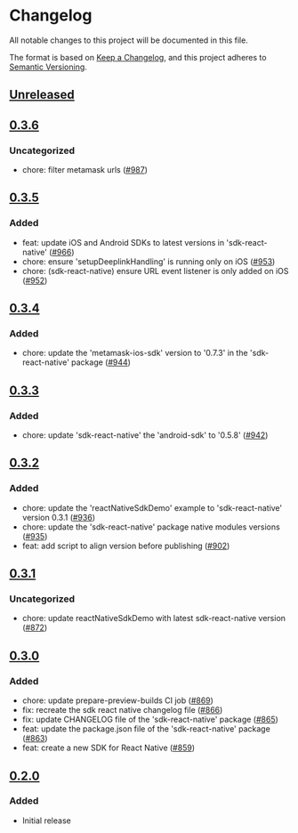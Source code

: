 # Changelog
All notable changes to this project will be documented in this file.

The format is based on [Keep a Changelog](https://keepachangelog.com/en/1.0.0/),
and this project adheres to [Semantic Versioning](https://semver.org/spec/v2.0.0.html).

## [Unreleased]

## [0.3.6]
### Uncategorized
- chore: filter metamask urls ([#987](https://github.com/MetaMask/metamask-sdk/pull/987))

## [0.3.5]
### Added
- feat: update iOS and Android SDKs to latest versions in 'sdk-react-native' ([#966](https://github.com/MetaMask/metamask-sdk/pull/966))
- chore: ensure 'setupDeeplinkHandling' is running only on iOS ([#953](https://github.com/MetaMask/metamask-sdk/pull/953))
- chore: (sdk-react-native) ensure URL event listener is only added on iOS  ([#952](https://github.com/MetaMask/metamask-sdk/pull/952))

## [0.3.4]
### Added
- chore: update the 'metamask-ios-sdk' version to '0.7.3' in the 'sdk-react-native' package ([#944](https://github.com/MetaMask/metamask-sdk/pull/944))

## [0.3.3]
### Added
- chore: update 'sdk-react-native' the 'android-sdk' to '0.5.8' ([#942](https://github.com/MetaMask/metamask-sdk/pull/942))

## [0.3.2]
### Added
- chore: update the 'reactNativeSdkDemo' example to 'sdk-react-native' version 0.3.1 ([#936](https://github.com/MetaMask/metamask-sdk/pull/936))
- chore: update the 'sdk-react-native' package native modules versions ([#935](https://github.com/MetaMask/metamask-sdk/pull/935))
- feat: add script to align version before publishing ([#902](https://github.com/MetaMask/metamask-sdk/pull/902))

## [0.3.1]
### Uncategorized
- chore: update reactNativeSdkDemo with latest sdk-react-native version ([#872](https://github.com/MetaMask/metamask-sdk.git/pull/872))

## [0.3.0]
### Added
- chore: update prepare-preview-builds CI job ([#869](https://github.com/MetaMask/metamask-sdk/pull/869))
- fix: recreate the sdk react native changelog file ([#866](https://github.com/MetaMask/metamask-sdk/pull/866))
- fix: update  CHANGELOG file of the 'sdk-react-native' package ([#865](https://github.com/MetaMask/metamask-sdk/pull/865))
- feat: update the package.json file of the 'sdk-react-native' package ([#863](https://github.com/MetaMask/metamask-sdk/pull/863))
- feat: create a new SDK for React Native ([#859](https://github.com/MetaMask/metamask-sdk/pull/859))

## [0.2.0]
### Added
- Initial release

[Unreleased]: https://github.com/MetaMask/metamask-sdk/compare/@metamask/sdk-react-native@0.3.6...HEAD
[0.3.6]: https://github.com/MetaMask/metamask-sdk/compare/@metamask/sdk-react-native@0.3.5...@metamask/sdk-react-native@0.3.6
[0.3.5]: https://github.com/MetaMask/metamask-sdk/compare/@metamask/sdk-react-native@0.3.4...@metamask/sdk-react-native@0.3.5
[0.3.4]: https://github.com/MetaMask/metamask-sdk/compare/@metamask/sdk-react-native@0.3.3...@metamask/sdk-react-native@0.3.4
[0.3.3]: https://github.com/MetaMask/metamask-sdk/compare/@metamask/sdk-react-native@0.3.2...@metamask/sdk-react-native@0.3.3
[0.3.2]: https://github.com/MetaMask/metamask-sdk/compare/@metamask/sdk-react-native@0.3.1...@metamask/sdk-react-native@0.3.2
[0.3.1]: https://github.com/MetaMask/metamask-sdk/compare/@metamask/sdk-react-native@0.3.0...@metamask/sdk-react-native@0.3.1
[0.3.0]: https://github.com/MetaMask/metamask-sdk/compare/@metamask/sdk-react-native@0.2.0...@metamask/sdk-react-native@0.3.0
[0.2.0]: https://github.com/MetaMask/metamask-sdk/releases/tag/@metamask/sdk-react-native@0.2.0
